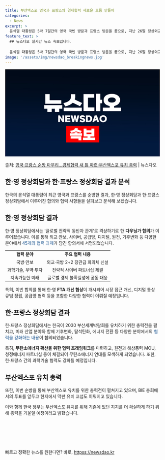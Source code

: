 ```yaml
---
title: 부산엑스포 영국과 프랑스의 경제협력 새로운 흐름 만들어
categories:
  - News
excerpt: >
  윤석열 대통령은 5박 7일간의 영국 국빈 방문과 프랑스 방문을 끝으로, 지난 26일 정상외교를 마치고 귀국했…
feature_text: >
  ## 뉴스다오 실시간 뉴스 속보입니다.

  윤석열 대통령은 5박 7일간의 영국 국빈 방문과 프랑스 방문을 끝으로, 지난 26일 정상외교를 마치고 귀국했…
image: '/assets/img/newsdao_breakingnews.jpg'
---
```


![뉴스다오 속보](/assets/img/newsdao_breakingnews.jpg)

<p>출처: <a href="httpss://newsdao.kr/2655" rel="dofollow">영국·프랑스 순방 마무리…경제협력 새 틀 마련·부산엑스포 유치 총력</a> | 뉴스다오</p>

<h2>한·영 정상회담과 한·프랑스 정상회담 결과 분석</h2>
<p data-ke-size="size16">한국의 윤석열 대통령이 최근 영국과 프랑스를 순방한 결과, 한·영 정상회담과 한·프랑스 정상회담에서 이루어진 합의와 협력 사항들을 살펴보고 분석해 보겠습니다.</p>

<h2 data-ke-size="size26">한·영 정상회담 결과</h2>
<p data-ke-size="size16">한·영 정상회담에서는 '글로벌 전략적 동반자 관계'로 격상하기로 한 <b>다우닝가 합의</b>가 이루어졌습니다. 이를 통해 외교·안보, 사이버, 공급망, 디지털, 원전, 기후변화 등 다양한 분야에서 <span style="color: #1a5490;">45개의 협력 과제</span>가 담긴 합의서에 서명되었습니다.</p>
<table>
  <tr>
    <td style="text-align: center; height: 17px;"><b>협력 분야</b></td>
    <td style="text-align: center; height: 17px;"><b>주요 협력 내용</b></td>
  </tr>
  <tr>
    <td style="text-align: center; height: 17px;">국방·안보</td>
    <td style="text-align: center; height: 17px;">외교·국방 2+2 장관급 회의체 신설</td>
  </tr>
  <tr>
    <td style="text-align: center; height: 17px;">과학기술, 무역·투자</td>
    <td style="text-align: center; height: 17px;">전략적 사이버 파트너십 체결</td>
  </tr>
  <tr>
    <td style="text-align: center; height: 17px;">지속가능한 미래</td>
    <td style="text-align: center; height: 17px;">글로벌 경제 불확실성에 공동 대응</td>
  </tr>
</table>

<p data-ke-size="size16">특히, 이번 합의를 통해 한·영 <b>FTA 개선 협상</b>이 개시되어 시장 접근 개선, 디지털 통상 규범 정립, 공급망 협력 등을 포함한 다양한 협력이 이뤄질 예정입니다.</p>

<h2 data-ke-size="size26">한·프랑스 정상회담 결과</h2>
<p data-ke-size="size16">한·프랑스 정상회담에서는 한국이 2030 부산세계박람회를 유치하기 위한 총력전을 펼치고, 미래 산업 분야와 함께 기후변화, 탈석탄화, 에너지 전환 등 다양한 분야에서의 <span style="color: #1a5490;">협력을 강화하는 내용</span>이 합의되었습니다.</p>
<p data-ke-size="size16">특히, <b>무탄소에너지 확산을 위한 협력 프레임워크</b>를 마련하고, 원전과 해상풍력 MOU, 청정에너지 파트너십 등이 체결되어 무탄소에너지 연대를 모색하게 되었습니다. 또한, 한·프랑스 간의 과학기술 협력도 강화될 예정입니다.</p>

<h2 data-ke-size="size26">부산엑스포 유치 총력</h2>
<p data-ke-size="size16">또한, 이번 순방을 통해 부산엑스포 유치를 위한 총력전이 펼쳐지고 있으며, BIE 총회에서의 투표를 앞두고 현지에서 막판 유치 교섭도 이뤄지고 있습니다.</p>
<p data-ke-size="size16">이와 함께 한국 정부는 부산엑스포 유치를 위해 기존에 있던 지지를 더 확실하게 하기 위해 총력을 기울일 예정이라고 밝혔습니다.</p>
<p data-ke-size="size16">&nbsp;</p>
<p data-ke-size="size16">&nbsp;</p>
<p data-ke-size="size16">&nbsp;</p> 

빠르고 정확한 뉴스를 원한다면? 바로, <a href="httpss://newsdao.kr" rel="dofollow">httpss://newsdao.kr</a>


